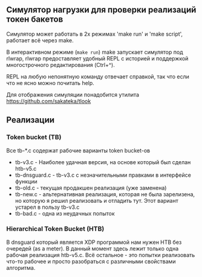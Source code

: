 ## Симулятор нагрузки для проверки реализаций токен бакетов

Симулятор может работать в 2х режимах 'make run' и 'make script', работает всё через make.

В интерактивном режиме (`make run`) make запускает симулятор под rlwrap,
rlwrap предоставляет удобный REPL с историей и поддержкой многострочного редактирования (Ctrl+^).

REPL на любую непонятную команду отвечает справкой, так что если что не ясно можно почитать help.

Для отображения симуляции понадобится утилита https://github.com/sakateka/tlook

## Реализации

### Token bucket (TB)
Все tb-*.c содержат рабочие варианты token bucket-ов
- tb-v3.c - Наиболее удачная версия, на основе который был сделан htb-v5.c
- tb-dnsguard.c - tb-v3.c с незначительными правками в интерфейсе функции
- tb-old.c - текущая продакшен реализация (уже заменена)
- tb-new.c - альтернативная реализация, которая не была зарелизена, но которую я решил реализовать и отладить тут. Этот вариант устарел в пользу tb-v3.c
- tb-bad.c - одна из неудачных попыток

### Hierarchical Token Bucket (HTB)

В dnsguard который является XDP программой нам нужен HTB без очередей (as a meter).
В данный момент здесь лежит только одна рабочая реализация htb-v5.c.
Всё остальное - это попытки реализовать что-то рабочее и просто разобраться с различными свойствами алгоритма.

